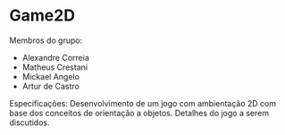 # Game2D

Membros do grupo:
- Alexandre Correia
- Matheus Crestani
- Mickael Angelo
- Artur de Castro

Especificações:
  Desenvolvimento de um jogo com ambientação 2D com base dos conceitos de orientação a objetos. Detalhes do jogo a serem discutidos.
